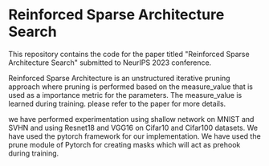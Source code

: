 # Reinforced Sparse Architecture Search
This repository contains the code for the paper titled "Reinforced Sparse Architecture Search" submitted to NeurIPS 2023 conference.

Reinforced Sparse Architecture is an unstructured iterative pruning approach where pruning is performed based on the measure_value that is used as a importance metric for the parameters. The measure_value is learned during training. please refer to the paper for more details.

we have performed experimentation using shallow network on MNIST and SVHN and using Resnet18 and VGG16 on Cifar10 and Cifar100 datasets. We have used the pytorch framework for our implementation. We have used the prune module of Pytorch for creating masks which will act as prehook during training.

